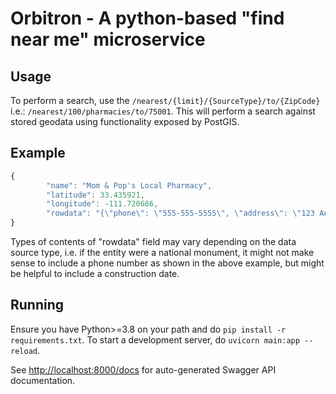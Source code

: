 # Orbitron - A python-based "find near me" microservice

## Usage

To perform a search, use the `/nearest/{limit}/{SourceType}/to/{ZipCode}` i.e.: `/nearest/100/pharmacies/to/75001`.  This will perform a search against stored geodata using functionality exposed by PostGIS.

## Example
```javascript
{
        "name": "Mom & Pop's Local Pharmacy",
        "latitude": 33.435921,
        "longitude": -111.720686,
        "rowdata": "{\"phone\": \"555-555-5555\", \"address\": \"123 Any St.\", \"city\": \"PHOENIX\", \"state\": \"AZ\", \"zip\": \"85004\"}"
}
```

Types of contents of "rowdata" field may vary depending on the data source type, i.e. if the entity were a national monument, it might not make sense to include a phone number as shown in the above example, but might be helpful to include a construction date.



## Running

Ensure you have Python>=3.8 on your path and do `pip install -r requirements.txt`. To start a development server, do `uvicorn main:app --reload`.

See [http://localhost:8000/docs](http://localhost:8000/docs) for auto-generated Swagger API documentation.
